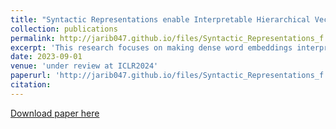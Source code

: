 ```yaml
---
title: "Syntactic Representations enable Interpretable Hierarchical Vectors"
collection: publications
permalink: http://jarib047.github.io/files/Syntactic_Representations_f.pdf
excerpt: 'This research focuses on making dense word embeddings interpretable via the means of metarepresentations - Syntactic Representations. The Syntactic Representations are eight dimensional vectors representing the eight respective parts of speech: noun, verb, adjective, adverb, pronoun, preposition, conjunction and interjection. The Syntactic Representations further enable Hierarchical vectors which emulate the hierarchical aspect of human learning. The Hierarchical Vectors outperform pretrained vectors significantly in multiple tasks and the Syntactic Representations are visually interpretable, providing a view of the word through the eyes of the language model.'
date: 2023-09-01
venue: 'under review at ICLR2024'
paperurl: 'http://jarib047.github.io/files/Syntactic_Representations_f.pdf'
citation:
---
```



[Download paper here](http://jarib047.github.io/files/Syntactic_Representations_f.pdf)
